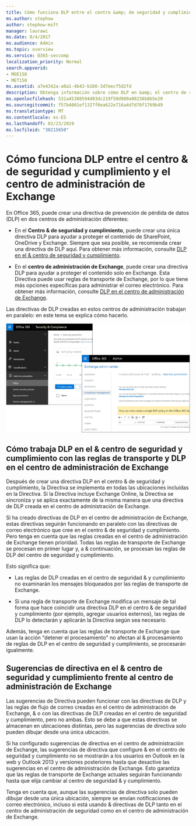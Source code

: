 ```yaml
---
title: Cómo funciona DLP entre el centro &amp; de seguridad y cumplimiento y el centro de administración de Exchange
ms.author: stephow
author: stephow-msft
manager: laurawi
ms.date: 8/4/2017
ms.audience: Admin
ms.topic: overview
ms.service: O365-seccomp
localization_priority: Normal
search.appverid:
- MOE150
- MET150
ms.assetid: a7e4342a-a0a1-4b43-b166-3d7eecf5d2fd
description: Obtenga información sobre cómo DLP en &amp; el centro de seguridad y cumplimiento funciona con las reglas de transporte y DLP en el centro de administración de Exchange.
ms.openlocfilehash: 531a45308594d03dc219f50d989a08236b8b5e20
ms.sourcegitcommit: f57b4001ef1327f0ea622e716a4d7d78f1769b49
ms.translationtype: MT
ms.contentlocale: es-ES
ms.lasthandoff: 02/23/2019
ms.locfileid: "30215650"
---
```

# <a name="how-dlp-works-between-the-security-amp-compliance-center-and-exchange-admin-center"></a>Cómo funciona DLP entre el centro &amp; de seguridad y cumplimiento y el centro de administración de Exchange

En Office 365, puede crear una directiva de prevención de pérdida de datos (DLP) en dos centros de administración diferentes:
  
- En el **Centro &amp; de seguridad y cumplimiento**, puede crear una única directiva DLP para ayudar a proteger el contenido de SharePoint, OneDrive y Exchange. Siempre que sea posible, se recomienda crear una directiva de DLP aquí. Para obtener más información, consulte [DLP en el &amp; centro de seguridad y cumplimiento](data-loss-prevention-policies.md).
    
- En el **centro de administración de Exchange**, puede crear una directiva DLP para ayudar a proteger el contenido solo en Exchange. Esta Directiva puede usar reglas de transporte de Exchange, por lo que tiene más opciones específicas para administrar el correo electrónico. Para obtener más información, consulte [DLP en el centro de administración de Exchange](https://go.microsoft.com/fwlink/?linkid=852311).
    
Las directivas de DLP creadas en estos centros de administración trabajan en paralelo: en este tema se explica cómo hacerlo.
  
![Páginas de DLP en el centro de seguridad y cumplimiento y el centro de administración de Exchange](media/d3eaa7e7-3b16-457b-bd9c-26707f7b584f.png)
  
## <a name="how-dlp-in-the-security-amp-compliance-center-works-with-dlp-and-transport-rules-in-the-exchange-admin-center"></a>Cómo trabaja DLP en el &amp; centro de seguridad y cumplimiento con las reglas de transporte y DLP en el centro de administración de Exchange

Después de crear una directiva DLP en el centro &amp; de seguridad y cumplimiento, la Directiva se implementa en todas las ubicaciones incluidas en la Directiva. Si la Directiva incluye Exchange Online, la Directiva se sincroniza y se aplica exactamente de la misma manera que una directiva de DLP creada en el centro de administración de Exchange. 
  
Si ha creado directivas de DLP en el centro de administración de Exchange, estas directivas seguirán funcionando en paralelo con las directivas de correo electrónico que cree en el centro &amp; de seguridad y cumplimiento. Pero tenga en cuenta que las reglas creadas en el centro de administración de Exchange tienen prioridad. Todas las reglas de transporte de Exchange se procesan en primer lugar y, a &amp; continuación, se procesan las reglas de DLP del centro de seguridad y cumplimiento.
  
Esto significa que:
  
- Las reglas de DLP creadas en el centro de seguridad &amp; y cumplimiento no examinarán los mensajes bloqueados por las reglas de transporte de Exchange.
    
- Si una regla de transporte de Exchange modifica un mensaje de tal forma que hace coincidir una directiva DLP en el centro &amp; de seguridad y cumplimiento (por ejemplo, agregar usuarios externos), las reglas de DLP lo detectarán y aplicarán la Directiva según sea necesario.
    
Además, tenga en cuenta que las reglas de transporte de Exchange que usan la acción "detener el procesamiento" no afectan al &amp; procesamiento de reglas de DLP en el centro de seguridad y cumplimiento, se procesarán igualmente.
  
## <a name="policy-tips-in-the-security-amp-compliance-center-vs-the-exchange-admin-center"></a>Sugerencias de directiva en el &amp; centro de seguridad y cumplimiento frente al centro de administración de Exchange

Las sugerencias de Directiva pueden funcionar con las directivas de DLP y las reglas de flujo de correo creadas en el centro de administración de Exchange, &amp; o con las directivas de DLP creadas en el centro de seguridad y cumplimiento, pero no ambas. Esto se debe a que estas directivas se almacenan en ubicaciones distintas, pero las sugerencias de directiva solo pueden dibujar desde una única ubicación.
  
Si ha configurado sugerencias de directiva en el centro de administración de Exchange, las sugerencias de directiva que configure &amp; en el centro de seguridad y cumplimiento no se mostrarán a los usuarios en Outlook en la web y Outlook 2013 y versiones posteriores hasta que desactive las sugerencias en el centro de administración de Exchange. Esto garantiza que las reglas de transporte de Exchange actuales seguirán funcionando hasta que elija cambiar al centro de seguridad &amp; y cumplimiento.
  
Tenga en cuenta que, aunque las sugerencias de directiva solo pueden dibujar desde una única ubicación, siempre se envían notificaciones de correo electrónico, incluso si está usando &amp; directivas de DLP tanto en el centro de administración de seguridad como en el centro de administración de Exchange.
  

